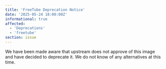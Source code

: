 ```yaml
---
title: 'FreeTube Deprecation Notice'
date: '2025-05-24 18:00:00Z'
informational: true
affected:
  - 'Deprecations'
  - 'freetube'
section: issue
---
```


We have been made aware that upstream does not approve of this image and have decided to deprecate it. We do not know of any alternatives at this time. 
